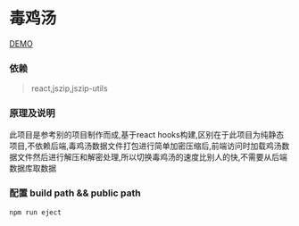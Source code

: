 <!--
 * @Author: None
 * @LastEditors: Please set LastEditors
 * @Date: 2019-11-14 12:27:50
 * @LastEditTime: 2019-11-27 19:08:29
 * @Description: 
 -->
# 毒鸡汤

[DEMO](https://blackmady.github.io/dujitang/)

### 依赖
> react,jszip,jszip-utils

### 原理及说明
此项目是参考别的项目制作而成,基于react hooks构建,区别在于此项目为纯静态项目,不依赖后端,毒鸡汤数据文件打包进行简单加密压缩后,前端访问时加载鸡汤数据文件然后进行解压和解密处理,所以切换毒鸡汤的速度比别人的快,不需要从后端数据库取数据

### 配置 build path && public path
`npm run eject` 